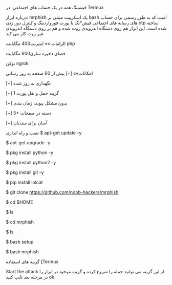 فیشینگ همه در یک حساب های اجتماعی  در Termux

درباره ابزار:
mrphish یک اسکریپت مبتنی بر bash است که به طور رسمی برای حساب های رسانه های اجتماعی فیش*نگ با پورت فورواردینگ و کنترل دور زدن otp ساخته شده است. این ابزار هم روی دستگاه اندرویدی روت شده و هم بر روی دستگاه اندرویدی غیر روت کار می کند


الزامات »»
اینترنت400 مگابایت 
php

فضای ذخیره سازی600 مگابایت 

توکن ngrok

امکانات»»
[+] بیش از 60 صفحه به روز رسانی

[+] نگهداری به روز شده

[+] 1 گزینه حمل و نقل پورت

[+] بدون مشکل پیوند، زمان بندی

[+] 5+ دسته در صفحات

[+] آسان برای مبتدیان

نصب و راه اندازی
$ apt-get update -y

$ apt-get upgrade -y

$ pkg install python -y

$ pkg install python2 -y

$ pkg install git -y

$ pip install lolcat

$ git clone https://github.com/noob-hackers/mrphish

$ cd $HOME

$ ls

$ cd mrphish

$ ls

$ bash setup

$ bash mrphish

گزینه های استفاده [Termux

Start the attack
از این گزینه می توانید حمله را شروع کرده و گزینه موجود در ابزار را در مرحله بعد تایپ کنید ok.